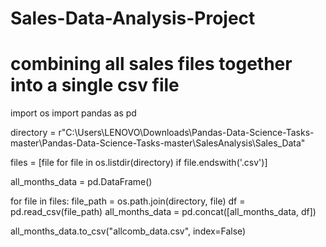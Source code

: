 # Sales-Data-Analysis-Project
# combining all sales files together into a single csv file
import os
import pandas as pd

directory = r"C:\Users\LENOVO\Downloads\Pandas-Data-Science-Tasks-master\Pandas-Data-Science-Tasks-master\SalesAnalysis\Sales_Data"

files = [file for file in os.listdir(directory) if file.endswith('.csv')]

all_months_data = pd.DataFrame()

for file in files:
    file_path = os.path.join(directory, file)
    df = pd.read_csv(file_path)
    all_months_data = pd.concat([all_months_data, df])

all_months_data.to_csv("allcomb_data.csv", index=False)

